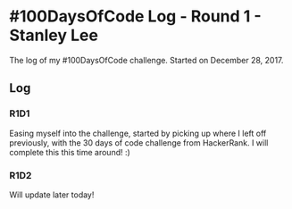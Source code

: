 # #100DaysOfCode Log - Round 1 - Stanley Lee

The log of my #100DaysOfCode challenge. Started on December 28, 2017.

## Log

### R1D1 
Easing myself into the challenge, started by picking up where I left off previously, with the 30 days of code challenge from HackerRank. I will complete this this time around! :)

### R1D2
Will update later today!
